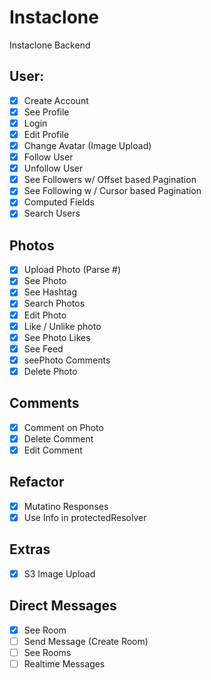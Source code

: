 # Instaclone

Instaclone Backend

## User:

- [x] Create Account
- [x] See Profile
- [x] Login
- [x] Edit Profile
- [x] Change Avatar (Image Upload)
- [x] Follow User
- [x] Unfollow User
- [x] See Followers  w/ Offset based Pagination
- [x] See Following w / Cursor based Pagination
- [x] Computed Fields
- [x] Search Users

## Photos

- [x] Upload Photo (Parse #)
- [x] See Photo
- [x] See Hashtag
- [x] Search Photos
- [x] Edit Photo
- [x] Like / Unlike photo
- [x] See Photo Likes
- [x] See Feed
- [x] seePhoto Comments
- [x] Delete Photo

## Comments

- [x] Comment on Photo
- [x] Delete Comment
- [x] Edit Comment

## Refactor

- [x] Mutatino Responses
- [x] Use Info in protectedResolver

## Extras

- [x] S3 Image Upload

## Direct Messages

- [x] See Room
- [ ] Send Message (Create Room)
- [ ] See Rooms
- [ ] Realtime Messages